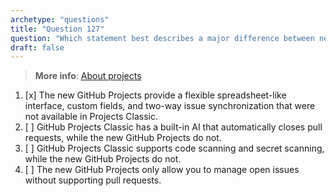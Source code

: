 ```yaml
---
archetype: "questions"
title: "Question 127"
question: "Which statement best describes a major difference between new GitHub Projects and GitHub Projects Classic?"
draft: false
---
```


> **More info**: [About projects](https://docs.github.com/en/issues/planning-and-tracking-with-projects/learning-about-projects/about-projects#differences-from-projects-classic)

1. [x] The new GitHub Projects provide a flexible spreadsheet-like interface, custom fields, and two-way issue synchronization that were not available in Projects Classic.  
1. [ ] GitHub Projects Classic has a built-in AI that automatically closes pull requests, while the new GitHub Projects do not.  
1. [ ] GitHub Projects Classic supports code scanning and secret scanning, while the new GitHub Projects do not.  
1. [ ] The new GitHub Projects only allow you to manage open issues without supporting pull requests.
